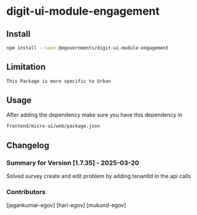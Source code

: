 # digit-ui-module-engagement

## Install

```bash
npm install --save @egovernments/digit-ui-module-engagement
```

## Limitation

```bash
This Package is more specific to Urban
```

## Usage

After adding the dependency make sure you have this dependency in

```bash
frontend/micro-ui/web/package.json
```

## Changelog

### Summary for Version [1.7.35] - 2025-03-20

Solved survey create and edit problem by adding tenantId in the api calls

### Contributors

[jagankumar-egov] [hari-egov] [mukund-egov]